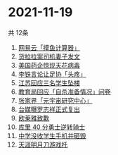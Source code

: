 # 2021-11-19
  共 12条

  <!-- BEGIN -->
  <!-- 最后更新时间:Fri Nov 19 2021 08:13:09 GMT+0000 (Coordinated Universal Time) -->
  1. [网易云「摸鱼计算器」](https://www.zhihu.com/search?q=摸鱼计算器)
1. [货拉拉案司机妻子发文](https://www.zhihu.com/search?q=货拉拉案)
1. [美国药企惊现天花病毒](https://www.zhihu.com/search?q=天花)
1. [李铁言论让足协「头疼」](https://www.zhihu.com/search?q=李铁)
1. [江苏回应三名学生坠楼](https://www.zhihu.com/search?q=江苏学生坠楼)
1. [教育局回应「自杀准备情况」问卷](https://www.zhihu.com/search?q=自杀问卷)
1. [张家界「元宇宙研究中心」](https://www.zhihu.com/search?q=元宇宙)
1. [台媒曝罗志祥正式复出](https://www.zhihu.com/search?q=罗志祥)
1. [欧莱雅致歉](https://www.zhihu.com/search?q=欧莱雅)
1. [库里 40 分勇士逆转骑士](https://www.zhihu.com/search?q=勇士)
1. [中学没收学生手机并砸毁](https://www.zhihu.com/search?q=没收学生手机)
1. [天涯明月刀游戏托](https://www.zhihu.com/search?q=天涯明月刀)
  <!-- END -->
  